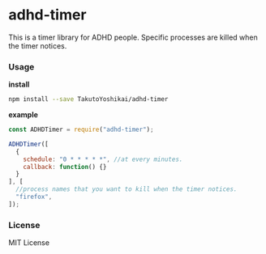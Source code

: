 # adhd-timer
This is a timer library for ADHD people. Specific processes are killed when the timer notices.

### Usage
**install**
```bash
npm install --save TakutoYoshikai/adhd-timer
```

**example**
```javascript
const ADHDTimer = require("adhd-timer");

ADHDTimer([
  {
    schedule: "0 * * * * *", //at every minutes.
    callback: function() {}
  }
], [
  //process names that you want to kill when the timer notices.
  "firefox",
]);
```

### License
MIT License
